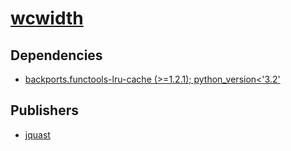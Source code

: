 # [wcwidth](https://pypi.org/project/wcwidth)

## Dependencies
- [backports.functools-lru-cache (>=1.2.1); python_version<'3.2'](packages/b/backports.functools-lru-cache.md)



## Publishers
- [jquast](https://pypi.org/user/jquast)

